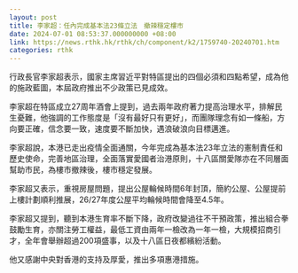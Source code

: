 ```yaml
---
layout: post
title: 李家超：任內完成基本法23條立法　撤辣穩定樓市
date: 2024-07-01 08:53:37.000000000 +08:00
link: https://news.rthk.hk/rthk/ch/component/k2/1759740-20240701.htm
categories: rthk
---
```


行政長官李家超表示，國家主席習近平對特區提出的四個必須和四點希望，成為他的施政藍圖，本屆政府推出不少政策已見成效。

李家超在特區成立27周年酒會上提到，過去兩年政府著力提高治理水平，排解民生憂難，他強調的工作態度是「沒有最好只有更好」，而團隊理念有如一條船，方向要正確，信念要一致，速度要不斷加快，遇浪破浪向目標邁進。

李家超說，本港已走出疫情全面通關，今年完成為基本法23年立法的憲制責任和歷史使命，完善地區治理，全面落實愛國者治港原則，十八區關愛隊亦在不同層面幫助市民，為樓市撤辣後，樓市穩定發展。

李家超又表示，重視房屋問題，提出公屋輪候時間6年封頂，簡約公屋、公屋提前上樓計劃順利推展，26/27年度公屋平均輪候時間會降至4.5年。

李家超又提到，聽到本港生育率不斷下降，政府改變過往不干預政策，推出組合拳鼓勵生育，亦關注勞工權益，最低工資由兩年一檢改為一年一檢，大規模招商引才，全年會舉辦超過200項盛事，以及十八區日夜都繽紛活動。

他又感謝中央對香港的支持及厚愛，推出多項惠港措施。
